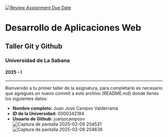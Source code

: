 [![Review Assignment Due Date](https://classroom.github.com/assets/deadline-readme-button-22041afd0340ce965d47ae6ef1cefeee28c7c493a6346c4f15d667ab976d596c.svg)](https://classroom.github.com/a/RdQNCjLb)
# Desarrollo de Aplicaciones Web
## Taller Git y Github
### Universidad de La Sabana
#### 2025 - I

---------------------------

Bienvenido a tu primer taller de la asignatura, para completarlo es necesario que agregues un nuevo commit a este archivo (README.md) donde llenes los siguientes datos:

- **Nombre completo:** Juan Jose Campos Valderrama 
- **ID de la Universidad:** 0000342184
- **Usuario de Github:** juanjocamposv
![Captura de pantalla 2025-02-09 204531](https://github.com/user-attachments/assets/075df9c3-5959-41e1-88f2-579fd8d53cd5)
![Captura de pantalla 2025-02-09 204636](https://github.com/user-attachments/assets/cb32cc48-99eb-4a4f-8151-cb409d16c660)
